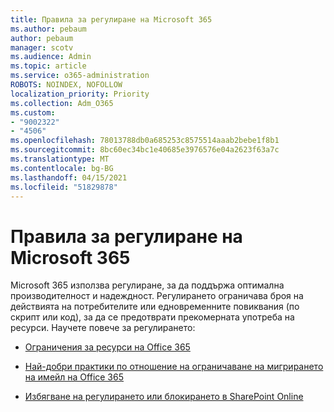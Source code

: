 ```yaml
---
title: Правила за регулиране на Microsoft 365
ms.author: pebaum
author: pebaum
manager: scotv
ms.audience: Admin
ms.topic: article
ms.service: o365-administration
ROBOTS: NOINDEX, NOFOLLOW
localization_priority: Priority
ms.collection: Adm_O365
ms.custom:
- "9002322"
- "4506"
ms.openlocfilehash: 78013788db0a685253c8575514aaab2bebe1f8b1
ms.sourcegitcommit: 8bc60ec34bc1e40685e3976576e04a2623f63a7c
ms.translationtype: MT
ms.contentlocale: bg-BG
ms.lasthandoff: 04/15/2021
ms.locfileid: "51829878"
---
```

# <a name="microsoft-365-throttle-policies"></a>Правила за регулиране на Microsoft 365

Microsoft 365 използва регулиране, за да поддържа оптимална производителност и надеждност. Регулирането ограничава броя на действията на потребителите или едновременните повиквания (по скрипт или код), за да се предотврати прекомерната употреба на ресурси. Научете повече за регулирането:

- [Ограничения за ресурси на Office 365](https://docs.microsoft.com/office365/Enterprise/office-365-resource-limits)

- [Най-добри практики по отношение на ограничаване на мигрирането на имейл на Office 365](https://docs.microsoft.com/exchange/mailbox-migration/office-365-migration-best-practices#office-365-throttling)

- [Избягване на регулирането или блокирането в SharePoint Online](https://docs.microsoft.com/sharepoint/dev/general-development/how-to-avoid-getting-throttled-or-blocked-in-sharepoint-online)
